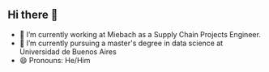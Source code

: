 ## Hi there 👋

- 🔭 I’m currently working at Miebach as a Supply Chain Projects Engineer.
- 🌱 I’m currently pursuing a master's degree in data science at Universidad de Buenos Aires
- 😄 Pronouns: He/Him


<!--
**nicolasgirado/nicolasgirado** is a ✨ _special_ ✨ repository because its `README.md` (this file) appears on your GitHub profile.

Here are some ideas to get you started:

- 🔭 I’m currently working on ...
- 🌱 I’m currently learning ...
- 👯 I’m looking to collaborate on ...
- 🤔 I’m looking for help with ...
- 💬 Ask me about ...
- 📫 How to reach me: ...
- 😄 Pronouns: ...
- ⚡ Fun fact: ...
-->
